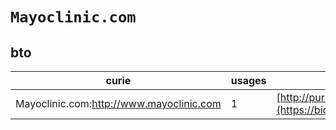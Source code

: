 # `Mayoclinic.com`
## bto
| curie                                    |   usages | nodes                                                                                                           |
|------------------------------------------|----------|-----------------------------------------------------------------------------------------------------------------|
| Mayoclinic.com:http://www.mayoclinic.com |        1 | [http://purl.obolibrary.org/obo/BTO:0001054](https://bioregistry.io/http://purl.obolibrary.org/obo/BTO:0001054) |
